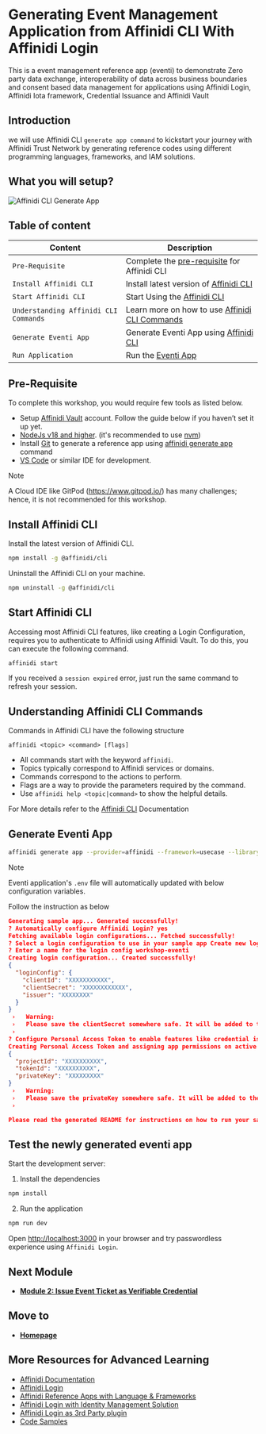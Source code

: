 # Generating Event Management Application from Affinidi CLI With Affinidi Login

This is a event management reference app (eventi) to demonstrate Zero party data exchange, interoperability of data across business boundaries and consent based data management for applications using Affinidi Login, Affinidi Iota framework, Credential Issuance and Affinidi Vault

## Introduction

we will use Affinidi CLI `generate app command` to kickstart your journey with Affinidi Trust Network by generating reference codes using different programming languages, frameworks, and IAM solutions.

## What you will setup?

![Affinidi CLI Generate App](/docs/images/generate-app.gif)

## Table of content

| Content                               | Description                                                                            |
| ------------------------------------- | -------------------------------------------------------------------------------------- |
| `Pre-Requisite`                       | Complete the [pre-requisite](#pre-requisite) for Affinidi CLI                          |
| `Install Affinidi CLI`                | Install latest version of [Affinidi CLI](#install-affinidi-cli)                        |
| `Start Affinidi CLI`                  | Start Using the [Affinidi CLI](#start-affinidi-cli)                                    |
| `Understanding Affinidi CLI Commands` | Learn more on how to use [Affinidi CLI Commands](#understanding-affinidi-cli-commands) |
| `Generate Eventi App`                 | Generate Eventi App using [Affinidi CLI](#generate-eventi-app-command)                 |
| `Run Application`                     | Run the [Eventi App](#test-the-newly-generated-eventi-app)                             |

## Pre-Requisite

To complete this workshop, you would require few tools as listed below.

- Setup [Affinidi Vault](https://docs.affinidi.com/docs/get-started/#create-an-affinidi-vault-account) account. Follow the guide below if you haven’t set it up yet.
- [NodeJs v18 and higher](https://nodejs.org). (it's recommended to use [nvm](https://github.com/nvm-sh/nvm))
- Install [Git](https://git-scm.com/) to generate a reference app using [affinidi generate app](https://docs.affinidi.com/dev-tools/affinidi-cli/generate-app/) command
- [VS Code](https://code.visualstudio.com/) or similar IDE for development.

> [!NOTE]
> A Cloud IDE like GitPod (https://www.gitpod.io/) has many challenges; hence, it is not recommended for this workshop.

## Install Affinidi CLI

Install the latest version of Affinidi CLI.

```sh
npm install -g @affinidi/cli
```

Uninstall the Affinidi CLI on your machine.

```sh
npm uninstall -g @affinidi/cli
```

## Start Affinidi CLI

Accessing most Affinidi CLI features, like creating a Login Configuration, requires you to authenticate to Affinidi using Affinidi Vault. To do this, you can execute the following command.

```sh
affinidi start
```

If you received a `session expired` error, just run the same command to refresh your session.

## Understanding Affinidi CLI Commands

Commands in Affinidi CLI have the following structure

```
affinidi <topic> <command> [flags]
```

- All commands start with the keyword `affinidi`.
- Topics typically correspond to Affinidi services or domains.
- Commands correspond to the actions to perform.
- Flags are a way to provide the parameters required by the command.
- Use `affinidi help <topic|command>` to show the helpful details.

For More details refer to the [Affinidi CLI](https://docs.affinidi.com/dev-tools/affinidi-cli/#understanding-commands) Documentation

## Generate Eventi App

```sh
affinidi generate app --provider=affinidi --framework=usecase --library=eventi --path=affinidi-eventi-app
```

> [!NOTE]
> Eventi application's `.env` file will automatically updated with below configuration variables.

Follow the instruction as below

```json
Generating sample app... Generated successfully!
? Automatically configure Affinidi Login? yes
Fetching available login configurations... Fetched successfully!
? Select a login configuration to use in your sample app Create new login config
? Enter a name for the login config workshop-eventi
Creating login configuration... Created successfully!
{
  "loginConfig": {
    "clientId": "XXXXXXXXXXX",
    "clientSecret": "XXXXXXXXXXXX",
    "issuer": "XXXXXXXX"
  }
}
 ›   Warning:
 ›   Please save the clientSecret somewhere safe. It will be added to the app env's file. You will not be able to view it again.
 ›
? Configure Personal Access Token to enable features like credential issuance and Affinidi Iota Framework? yes
Creating Personal Access Token and assigning app permissions on active project... Created successfully!
{
  "projectId": "XXXXXXXXXX",
  "tokenId": "XXXXXXXXXX",
  "privateKey": "XXXXXXXXX"
}
 ›   Warning:
 ›   Please save the privateKey somewhere safe. It will be added to the app env's file. You will not be able to view it again.
 ›

Please read the generated README for instructions on how to run your sample app

```

## Test the newly generated eventi app

Start the development server:

1. Install the dependencies

```sh
npm install
```

2. Run the application

```sh
npm run dev
```

Open [http://localhost:3000](http://localhost:3000) in your browser and try passwordless experience using `Affinidi Login`.

## Next Module

- [**Module 2: Issue Event Ticket as Verifiable Credential**](/docs/credentials-issuance.md)

## Move to

- [**Homepage**](/README.md)

## More Resources for Advanced Learning

- [Affinidi Documentation](https://docs.affinidi.com/docs/affinidi-login/)
- [Affinidi Login](https://docs.affinidi.com/docs/affinidi-login/how-affinidi-login-works/)
- [Affinidi Reference Apps with Language & Frameworks](https://docs.affinidi.com/labs/languages/)
- [Affinidi Login with Identity Management Solution](https://docs.affinidi.com/labs/identity-access-management/)
- [Affinidi Login as 3rd Party plugin](https://docs.affinidi.com/labs/3rd-party-plugins/)
- [Code Samples](https://docs.affinidi.com/other-resources/code-samples/)
